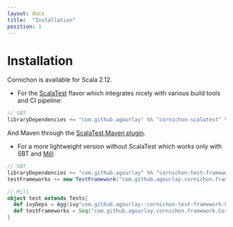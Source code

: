 ```yaml
---
layout: docs
title:  "Installation"
position: 1
---
```


# Installation

Cornichon is available for Scala 2.12.

- For the [ScalaTest](http://www.scalatest.org/) flavor which integrates nicely with various build tools and CI pipeline:

``` scala
// SBT
libraryDependencies += "com.github.agourlay" %% "cornichon-scalatest" % "0.16.2" % Test
```

And Maven through the [ScalaTest Maven plugin](http://www.scalatest.org/user_guide/using_the_scalatest_maven_plugin).

- For a more lightweight version without ScalaTest which works only with SBT and [Mill](http://www.lihaoyi.com/mill/):

``` scala
// SBT
libraryDependencies += "com.github.agourlay" %% "cornichon-test-framework" % "0.16.2" % Test
testFrameworks += new TestFramework("com.github.agourlay.cornichon.framework.CornichonFramework")
```

```scala
// Mill
object test extends Tests{
  def ivyDeps = Agg(ivy"com.github.agourlay::cornichon-test-framework:0.16.2")
  def testFrameworks = Seq("com.github.agourlay.cornichon.framework.CornichonFramework")
}
```
